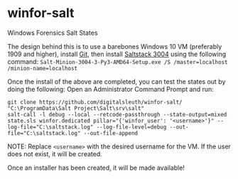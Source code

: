 # winfor-salt
Windows Forensics Salt States

The design behind this is to use a barebones Windows 10 VM (preferably 1909 and higher),
install [Git](https://git-scm.com/download/win), then install [Saltstack 3004](https://repo.saltproject.io/windows/Salt-Minion-3004-3-Py3-AMD64-Setup.exe)
using the following command:
`Salt-Minion-3004-3-Py3-AMD64-Setup.exe /S /master=localhost /minion-name=localhost`

Once the install of the above are completed, you can test the states out by doing the following:
Open an Administrator Command Prompt and run:
```
git clone https://github.com/digitalsleuth/winfor-salt/ "C:\ProgramData\Salt Project\Salt\srv\salt"
salt-call -l debug --local --retcode-passthrough --state-output=mixed state.sls winfor.dedicated pillar="{'winfor_user': '<username>'}" --log-file="C:\saltstack.log" --log-file-level=debug --out-file="C:\saltstack.log" --out-file-append
```

NOTE: Replace `<username>` with the desired username for the VM. If the user does not exist, it will be created.

Once an installer has been created, it will be made available!

